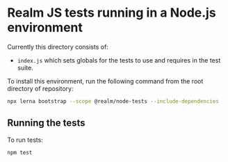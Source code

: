 # Realm JS tests running in a Node.js environment

Currently this directory consists of:
- `index.js` which sets globals for the tests to use and requires in the test suite.

To install this environment, run the following command from the root directory of repository:

```bash
npx lerna bootstrap --scope @realm/node-tests --include-dependencies
```

## Running the tests

To run tests:

    npm test
